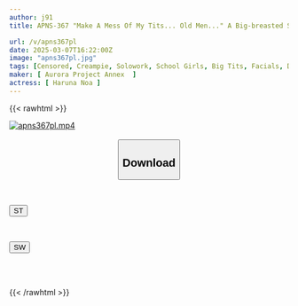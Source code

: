 ```yaml
---
author: j91
title: APNS-367 "Make A Mess Of My Tits... Old Men..." A Big-breasted Schoolgirl With A Fetish For Middle-aged Dicks Gets Molested By The Old Men In The Neighborhood While Home Alone... A Lewd Creampie Leads To Pregnancy. The Real Me That Neither My Teachers Nor Classmates Know... Aoi Hazuki

url: /v/apns367pl
date: 2025-03-07T16:22:00Z
image: "apns367pl.jpg"
tags: [Censored, Creampie, Solowork, School Girls, Big Tits, Facials, Drama	]
maker: [ Aurora Project Annex  ]
actress: [ Haruna Noa ]
---
```



{{< rawhtml >}}

<div class="video" data-videoid="ogRya7yJz9TJgWg">
    <a href="javascript:;">
        <img src="/v/apns367pl/apns367pl.jpg" width="WIDTH" height="HEIGHT" alt="apns367pl.mp4" loading="lazy">
    </a>
</div>

<script type="text/javascript" src="https://j91.asia/asset/on-demand-st.js"></script>

<br>
  <link rel="stylesheet" href="https://j91.asia/asset/bs5.css">
  
  <center>
  <button class="btn btn-primary" type="button" data-bs-toggle="collapse" data-bs-target=".multi-collapse" aria-expanded="false" aria-controls="multiCollapseExample1 multiCollapseExample2"><h2>Download</h2></button></center>
</p>
<div class="row">
  <div class="col">
    <div class="collapse multi-collapse" id="multiCollapseExample1">
      <div class="card card-body">
	      	      <br>
<div class="buttons">  
<p><a href="/v/apns367pl/st.html" target="_blank"><button class="btn-hover color-3"><i class="fa fa-download"></i> ST</button></a></p></div>
    </div>
  </div>
</div>
  <div class="col">
    <div class="collapse multi-collapse" id="multiCollapseExample2">
      <div class="card card-body">
	      <br>
<div class="buttons">
<p><a href="/v/apns367pl/sw.html" target="_blank"><button class="btn-hover color-2"><i class="fa fa-download"></i> SW</button></a></p></div>
<br><br>
      </div>
    </div>
  </div>
</div>

{{< /rawhtml >}}
